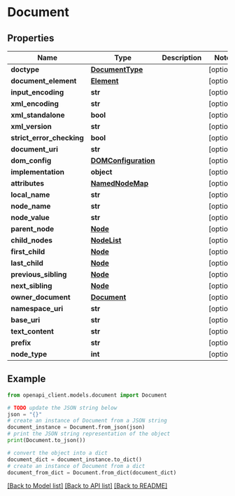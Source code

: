 # Document


## Properties

Name | Type | Description | Notes
------------ | ------------- | ------------- | -------------
**doctype** | [**DocumentType**](DocumentType.md) |  | [optional] 
**document_element** | [**Element**](Element.md) |  | [optional] 
**input_encoding** | **str** |  | [optional] 
**xml_encoding** | **str** |  | [optional] 
**xml_standalone** | **bool** |  | [optional] 
**xml_version** | **str** |  | [optional] 
**strict_error_checking** | **bool** |  | [optional] 
**document_uri** | **str** |  | [optional] 
**dom_config** | [**DOMConfiguration**](DOMConfiguration.md) |  | [optional] 
**implementation** | **object** |  | [optional] 
**attributes** | [**NamedNodeMap**](NamedNodeMap.md) |  | [optional] 
**local_name** | **str** |  | [optional] 
**node_name** | **str** |  | [optional] 
**node_value** | **str** |  | [optional] 
**parent_node** | [**Node**](Node.md) |  | [optional] 
**child_nodes** | [**NodeList**](NodeList.md) |  | [optional] 
**first_child** | [**Node**](Node.md) |  | [optional] 
**last_child** | [**Node**](Node.md) |  | [optional] 
**previous_sibling** | [**Node**](Node.md) |  | [optional] 
**next_sibling** | [**Node**](Node.md) |  | [optional] 
**owner_document** | [**Document**](Document.md) |  | [optional] 
**namespace_uri** | **str** |  | [optional] 
**base_uri** | **str** |  | [optional] 
**text_content** | **str** |  | [optional] 
**prefix** | **str** |  | [optional] 
**node_type** | **int** |  | [optional] 

## Example

```python
from openapi_client.models.document import Document

# TODO update the JSON string below
json = "{}"
# create an instance of Document from a JSON string
document_instance = Document.from_json(json)
# print the JSON string representation of the object
print(Document.to_json())

# convert the object into a dict
document_dict = document_instance.to_dict()
# create an instance of Document from a dict
document_from_dict = Document.from_dict(document_dict)
```
[[Back to Model list]](../README.md#documentation-for-models) [[Back to API list]](../README.md#documentation-for-api-endpoints) [[Back to README]](../README.md)


